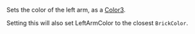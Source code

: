 Sets the color of the left arm, as a
[Color3](/reference/engine/datatypes/Color3).

Setting this will also set LeftArmColor to the closest `BrickColor`.